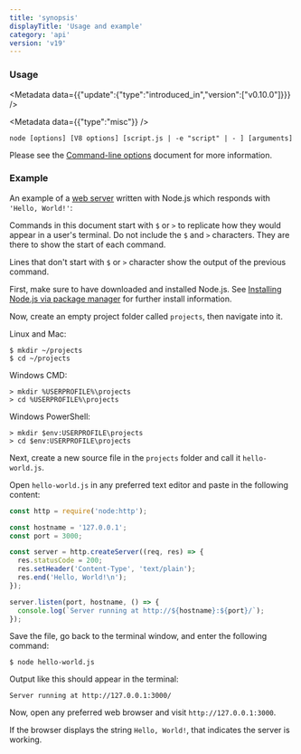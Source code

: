 ```yaml
---
title: 'synopsis'
displayTitle: 'Usage and example'
category: 'api'
version: 'v19'
---
```


### Usage

<Metadata data={{"update":{"type":"introduced_in","version":["v0.10.0"]}}} />

<Metadata data={{"type":"misc"}} />

`node [options] [V8 options] [script.js | -e "script" | - ] [arguments]`

Please see the [Command-line options][] document for more information.

### Example

An example of a [web server][] written with Node.js which responds with
`'Hello, World!'`:

Commands in this document start with `$` or `>` to replicate how they would
appear in a user's terminal. Do not include the `$` and `>` characters. They are
there to show the start of each command.

Lines that don't start with `$` or `>` character show the output of the previous
command.

First, make sure to have downloaded and installed Node.js. See
[Installing Node.js via package manager][] for further install information.

Now, create an empty project folder called `projects`, then navigate into it.

Linux and Mac:

```console
$ mkdir ~/projects
$ cd ~/projects
```

Windows CMD:

```console
> mkdir %USERPROFILE%\projects
> cd %USERPROFILE%\projects
```

Windows PowerShell:

```console
> mkdir $env:USERPROFILE\projects
> cd $env:USERPROFILE\projects
```

Next, create a new source file in the `projects`
folder and call it `hello-world.js`.

Open `hello-world.js` in any preferred text editor and
paste in the following content:

```js
const http = require('node:http');

const hostname = '127.0.0.1';
const port = 3000;

const server = http.createServer((req, res) => {
  res.statusCode = 200;
  res.setHeader('Content-Type', 'text/plain');
  res.end('Hello, World!\n');
});

server.listen(port, hostname, () => {
  console.log(`Server running at http://${hostname}:${port}/`);
});
```

Save the file, go back to the terminal window, and enter the following command:

```console
$ node hello-world.js
```

Output like this should appear in the terminal:

```console
Server running at http://127.0.0.1:3000/
```

Now, open any preferred web browser and visit `http://127.0.0.1:3000`.

If the browser displays the string `Hello, World!`, that indicates
the server is working.

[Command-line options]: /api/v19/cli#options
[Installing Node.js via package manager]: https://nodejs.org/en/download/package-manager/
[web server]: /api/v19/http

